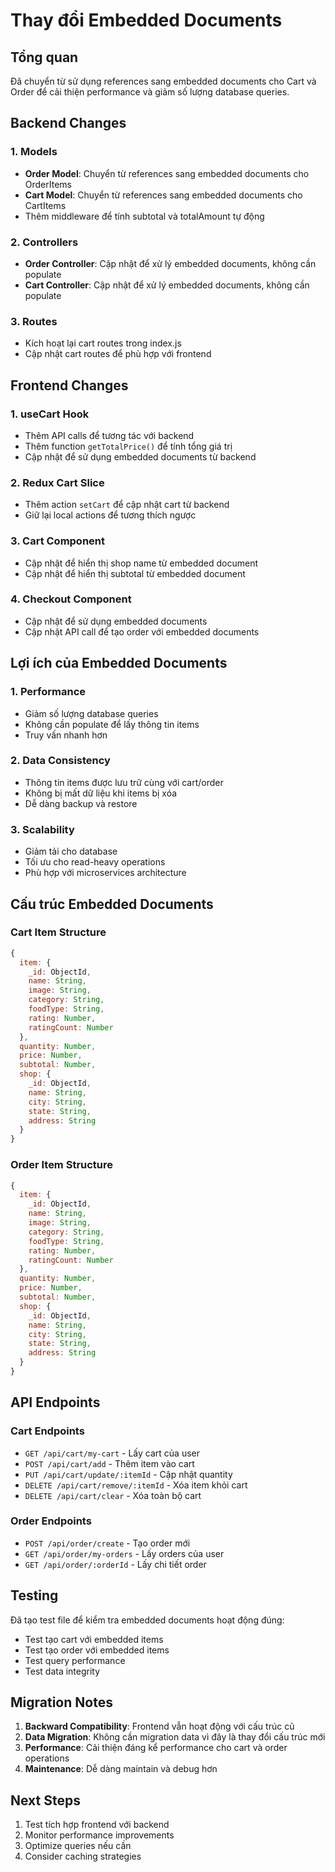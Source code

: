 # Thay đổi Embedded Documents

## Tổng quan
Đã chuyển từ sử dụng references sang embedded documents cho Cart và Order để cải thiện performance và giảm số lượng database queries.

## Backend Changes

### 1. Models
- **Order Model**: Chuyển từ references sang embedded documents cho OrderItems
- **Cart Model**: Chuyển từ references sang embedded documents cho CartItems
- Thêm middleware để tính subtotal và totalAmount tự động

### 2. Controllers
- **Order Controller**: Cập nhật để xử lý embedded documents, không cần populate
- **Cart Controller**: Cập nhật để xử lý embedded documents, không cần populate

### 3. Routes
- Kích hoạt lại cart routes trong index.js
- Cập nhật cart routes để phù hợp với frontend

## Frontend Changes

### 1. useCart Hook
- Thêm API calls để tương tác với backend
- Thêm function `getTotalPrice()` để tính tổng giá trị
- Cập nhật để sử dụng embedded documents từ backend

### 2. Redux Cart Slice
- Thêm action `setCart` để cập nhật cart từ backend
- Giữ lại local actions để tương thích ngược

### 3. Cart Component
- Cập nhật để hiển thị shop name từ embedded document
- Cập nhật để hiển thị subtotal từ embedded document

### 4. Checkout Component
- Cập nhật để sử dụng embedded documents
- Cập nhật API call để tạo order với embedded documents

## Lợi ích của Embedded Documents

### 1. Performance
- Giảm số lượng database queries
- Không cần populate để lấy thông tin items
- Truy vấn nhanh hơn

### 2. Data Consistency
- Thông tin items được lưu trữ cùng với cart/order
- Không bị mất dữ liệu khi items bị xóa
- Dễ dàng backup và restore

### 3. Scalability
- Giảm tải cho database
- Tối ưu cho read-heavy operations
- Phù hợp với microservices architecture

## Cấu trúc Embedded Documents

### Cart Item Structure
```javascript
{
  item: {
    _id: ObjectId,
    name: String,
    image: String,
    category: String,
    foodType: String,
    rating: Number,
    ratingCount: Number
  },
  quantity: Number,
  price: Number,
  subtotal: Number,
  shop: {
    _id: ObjectId,
    name: String,
    city: String,
    state: String,
    address: String
  }
}
```

### Order Item Structure
```javascript
{
  item: {
    _id: ObjectId,
    name: String,
    image: String,
    category: String,
    foodType: String,
    rating: Number,
    ratingCount: Number
  },
  quantity: Number,
  price: Number,
  subtotal: Number,
  shop: {
    _id: ObjectId,
    name: String,
    city: String,
    state: String,
    address: String
  }
}
```

## API Endpoints

### Cart Endpoints
- `GET /api/cart/my-cart` - Lấy cart của user
- `POST /api/cart/add` - Thêm item vào cart
- `PUT /api/cart/update/:itemId` - Cập nhật quantity
- `DELETE /api/cart/remove/:itemId` - Xóa item khỏi cart
- `DELETE /api/cart/clear` - Xóa toàn bộ cart

### Order Endpoints
- `POST /api/order/create` - Tạo order mới
- `GET /api/order/my-orders` - Lấy orders của user
- `GET /api/order/:orderId` - Lấy chi tiết order

## Testing

Đã tạo test file để kiểm tra embedded documents hoạt động đúng:
- Test tạo cart với embedded items
- Test tạo order với embedded items
- Test query performance
- Test data integrity

## Migration Notes

1. **Backward Compatibility**: Frontend vẫn hoạt động với cấu trúc cũ
2. **Data Migration**: Không cần migration data vì đây là thay đổi cấu trúc mới
3. **Performance**: Cải thiện đáng kể performance cho cart và order operations
4. **Maintenance**: Dễ dàng maintain và debug hơn

## Next Steps

1. Test tích hợp frontend với backend
2. Monitor performance improvements
3. Optimize queries nếu cần
4. Consider caching strategies
